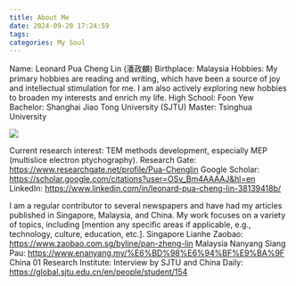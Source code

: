 ```yaml
---
title: About Me
date: 2024-09-20 17:24:59
tags:
categories: My Soul
---
```

Name: Leonard Pua Cheng Lin (潘政麟)
Birthplace: Malaysia
Hobbies: My primary hobbies are reading and writing, which have been a source of joy and intellectual stimulation for me. I am also actively exploring new hobbies to broaden my interests and enrich my life.
High School: Foon Yew
Bachelor: Shanghai Jiao Tong University (SJTU)
Master: Tsinghua University

![](/image/me.png)

Current research interest: TEM methods development, especially MEP (multislice electron ptychography).
Research Gate: https://www.researchgate.net/profile/Pua-Chenglin
Google Scholar: https://scholar.google.com/citations?user=OSv_Bm4AAAAJ&hl=en
LinkedIn: https://www.linkedin.com/in/leonard-pua-cheng-lin-38139418b/

I am a regular contributor to several newspapers and have had my articles published in Singapore, Malaysia, and China. My work focuses on a variety of topics, including [mention any specific areas if applicable, e.g., technology, culture, education, etc.].
Singapore Lianhe Zaobao: https://www.zaobao.com.sg/byline/pan-zheng-lin
Malaysia Nanyang Siang Pau: https://www.enanyang.my/%E6%BD%98%E6%94%BF%E9%BA%9F
China 01 Research Institute: 
Interview by SJTU and China Daily: https://global.sjtu.edu.cn/en/people/student/154
